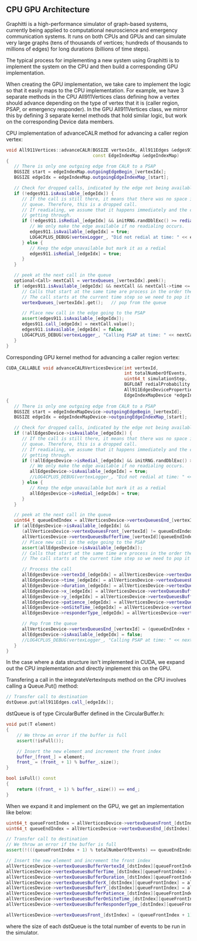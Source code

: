 ## CPU GPU Architecture

Graphitti is a high-performance simulator of graph-based systems, currently being applied to computational neuroscience and emergency communication systems. It runs on both CPUs and GPUs and can simulate very large graphs (tens of thousands of vertices; hundreds of thousands to millions of edges) for long durations (billions of time steps).

The typical process for implementing a new system using Graphitti is to implement the system on the CPU and then build a corresponding GPU implementation.



When creating the GPU implementation, we take care to implement the logic so that it easily maps to the CPU implementation. For example, we have 3 separate methods in the CPU All911Vertices class defining how a vertex should advance depending on the type of vertex that it is (caller region, PSAP, or emergency responder). In the GPU All911Vertices class, we mirror this by defining 3 separate kernel methods that hold similar logic, but work on the corresponding Device data members.

CPU implementation of advanceCALR method for advancing a caller region vertex:
```cpp
void All911Vertices::advanceCALR(BGSIZE vertexIdx, All911Edges &edges911,
                                 const EdgeIndexMap &edgeIndexMap)
{
   // There is only one outgoing edge from CALR to a PSAP
   BGSIZE start = edgeIndexMap.outgoingEdgeBegin_[vertexIdx];
   BGSIZE edgeIdx = edgeIndexMap.outgoingEdgeIndexMap_[start];

   // Check for dropped calls, indicated by the edge not being available
   if (!edges911.isAvailable_[edgeIdx]) {
      // If the call is still there, it means that there was no space in the PSAP's waiting
      // queue. Therefore, this is a dropped call.
      // If readialing, we assume that it happens immediately and the caller tries until
      // getting through.
      if (!edges911.isRedial_[edgeIdx] && initRNG.randDblExc() >= redialP_) {
         // We only make the edge available if no readialing occurs.
         edges911.isAvailable_[edgeIdx] = true;
         LOG4CPLUS_DEBUG(vertexLogger_, "Did not redial at time: " << edges911.call_[edgeIdx].time);
      } else {
         // Keep the edge unavailable but mark it as a redial
         edges911.isRedial_[edgeIdx] = true;
      }
   }

   // peek at the next call in the queue
   optional<Call> nextCall = vertexQueues_[vertexIdx].peek();
   if (edges911.isAvailable_[edgeIdx] && nextCall && nextCall->time <= g_simulationStep) {
      // Calls that start at the same time are process in the order they appear.
      // The call starts at the current time step so we need to pop it and process it
      vertexQueues_[vertexIdx].get();   // pop from the queue

      // Place new call in the edge going to the PSAP
      assert(edges911.isAvailable_[edgeIdx]);
      edges911.call_[edgeIdx] = nextCall.value();
      edges911.isAvailable_[edgeIdx] = false;
      LOG4CPLUS_DEBUG(vertexLogger_, "Calling PSAP at time: " << nextCall->time);
   }
}
```

Corresponding GPU kernel method for advancing a caller region vertex:
```cpp
CUDA_CALLABLE void advanceCALRVerticesDevice(int vertexId,
                                             int totalNumberOfEvents,
                                             uint64_t simulationStep,
                                             BGFLOAT redialProbability, 
                                             All911EdgesDeviceProperties *allEdgesDevice, 
                                             EdgeIndexMapDevice *edgeIndexMapDevice)
{
   // There is only one outgoing edge from CALR to a PSAP
   BGSIZE start = edgeIndexMapDevice->outgoingEdgeBegin_[vertexId];
   BGSIZE edgeIdx = edgeIndexMapDevice->outgoingEdgeIndexMap_[start];

   // Check for dropped calls, indicated by the edge not being available
   if (!allEdgesDevice->isAvailable_[edgeIdx]) {
      // If the call is still there, it means that there was no space in the PSAP's waiting
      // queue. Therefore, this is a dropped call.
      // If readialing, we assume that it happens immediately and the caller tries until
      // getting through.
      if (!allEdgesDevice->isRedial_[edgeIdx] && initRNG.randDblExc() >= redialProbability) {
         // We only make the edge available if no readialing occurs.
         allEdgesDevice->isAvailable_[edgeIdx] = true;
         //LOG4CPLUS_DEBUG(vertexLogger_, "Did not redial at time: " << edges911.call_[edgeIdx].time);
      } else {
         // Keep the edge unavailable but mark it as a redial
         allEdgesDevice->isRedial_[edgeIdx] = true;
      }
   }

   // peek at the next call in the queue
   uint64_t queueEndIndex = allVerticesDevice->vertexQueuesEnd_[vertexId];
   if (allEdgesDevice->isAvailable_[edgeIdx] && 
      (allVerticesDevice->vertexQueuesFront_[vertexId] != queueEndIndex) && 
      allVerticesDevice->vertexQueuesBufferTime_[vertexId][queueEndIndex] <= simulationStep) {
      // Place new call in the edge going to the PSAP
      assert(allEdgesDevice->isAvailable_[edgeIdx]);
      // Calls that start at the same time are process in the order they appear.
      // The call starts at the current time step so we need to pop it and process it

      // Process the call
      allEdgesDevice->vertexId_[edgeIdx] = allVerticesDevice->vertexQueuesBufferVertexId_[vertexId][queueEndIndex];
      allEdgesDevice->time_[edgeIdx] = allVerticesDevice->vertexQueuesBufferTime_[vertexId][queueEndIndex];
      allEdgesDevice->duration_[edgeIdx] = allVerticesDevice->vertexQueuesBufferDuration_[vertexId][queueEndIndex];
      allEdgesDevice->x_[edgeIdx] = allVerticesDevice->vertexQueuesBufferX_[vertexId][queueEndIndex];
      allEdgesDevice->y_[edgeIdx] = allVerticesDevice->vertexQueuesBufferY_[vertexId][queueEndIndex];
      allEdgesDevice->patience_[edgeIdx] = allVerticesDevice->vertexQueuesBufferPatience_[vertexId][queueEndIndex];
      allEdgesDevice->onSiteTime_[edgeIdx] = allVerticesDevice->vertexQueuesBufferOnSiteTime_[vertexId][queueEndIndex];
      allEdgesDevice->responderType_[edgeIdx] = allVerticesDevice->vertexQueuesBufferResponderType_[vertexId][queueEndIndex];

      // Pop from the queue
      allVerticesDevice->vertexQueuesEnd_[vertexId] = (queueEndIndex + 1) % totalNumberOfEvents;
      allEdgesDevice->isAvailable_[edgeIdx] = false;
      //LOG4CPLUS_DEBUG(vertexLogger_, "Calling PSAP at time: " << nextCall->time);
   }
}
```
In the case where a data structure isn't implemented in CUDA, we expand out the CPU implementation and directly implement this on the GPU.

Transfering a call in the integrateVertexInputs method on the CPU involves calling a Queue.Put() method:
```cpp
// Transfer call to destination
dstQueue.put(all911Edges.call_[edgeIdx]);
```

dstQueue is of type CircularBuffer defined in the CircularBuffer.h:
```cpp
void put(T element)
{
    // We throw an error if the buffer is full
    assert(!isFull());

    // Insert the new element and increment the front index
    buffer_[front_] = element;
    front_ = (front_ + 1) % buffer_.size();
}

bool isFull() const
{
    return ((front_ + 1) % buffer_.size()) == end_;
}
```

When we expand it and implement on the GPU, we get an implementation like below:
```cpp
uint64_t queueFrontIndex = allVerticesDevice->vertexQueuesFront_[dstIndex];
uint64_t queueEndIndex = allVerticesDevice->vertexQueuesEnd_[dstIndex];

// Transfer call to destination
// We throw an error if the buffer is full
assert(!(((queueFrontIndex + 1) % totalNumberOfEvents) == queueEndIndex));

// Insert the new element and increment the front index
allVerticesDevice->vertexQueuesBufferVertexId_[dstIndex][queueFrontIndex] = allEdgesDevice->vertexId_[edgeIdx];
allVerticesDevice->vertexQueuesBufferTime_[dstIndex][queueFrontIndex] = allEdgesDevice->time_[edgeIdx];
allVerticesDevice->vertexQueuesBufferDuration_[dstIndex][queueFrontIndex] = allEdgesDevice->duration_[edgeIdx];
allVerticesDevice->vertexQueuesBufferX_[dstIndex][queueFrontIndex] = allEdgesDevice->x_[edgeIdx];
allVerticesDevice->vertexQueuesBufferY_[dstIndex][queueFrontIndex] = allEdgesDevice->y_[edgeIdx];
allVerticesDevice->vertexQueuesBufferPatience_[dstIndex][queueFrontIndex] = allEdgesDevice->patience_[edgeIdx];
allVerticesDevice->vertexQueuesBufferOnSiteTime_[dstIndex][queueFrontIndex] = allEdgesDevice->onSiteTime_[edgeIdx];
allVerticesDevice->vertexQueuesBufferResponderType_[dstIndex][queueFrontIndex] = allEdgesDevice->responderType_[edgeIdx];

allVerticesDevice->vertexQueuesFront_[dstIndex] = (queueFrontIndex + 1) % totalNumberOfEvents;
```
where the size of each dstQueue is the total number of events to be run in the simulator.